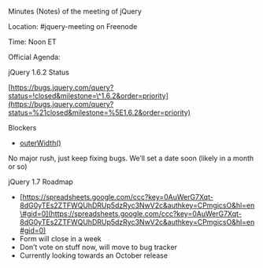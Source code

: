 Minutes (Notes) of the meeting of jQuery

Location: \#jquery-meeting on Freenode

Time: Noon ET  

Official Agenda:   

jQuery 1.6.2 Status

[https://bugs.jquery.com/query?status=!closed&milestone=\^1.6.2&order=priority](https://bugs.jquery.com/query?status=%21closed&milestone=%5E1.6.2&order=priority)

Blockers

-   [outerWidth()](https://bugs.jquery.com/ticket/7557)

No major rush, just keep fixing bugs. We’ll set a date soon (likely in a
month or so)

jQuery 1.7 Roadmap

-   [https://spreadsheets.google.com/ccc?key=0AuWerG7Xqt-8dG0yTEs2ZTFWQUhDRUp5dzRyc3NwV2c&authkey=CPmgicsO&hl=en\#gid=0](https://spreadsheets.google.com/ccc?key=0AuWerG7Xqt-8dG0yTEs2ZTFWQUhDRUp5dzRyc3NwV2c&authkey=CPmgicsO&hl=en#gid=0)
-   Form will close in a week
-   Don’t vote on stuff now, will move to bug tracker
-   Currently looking towards an October release


